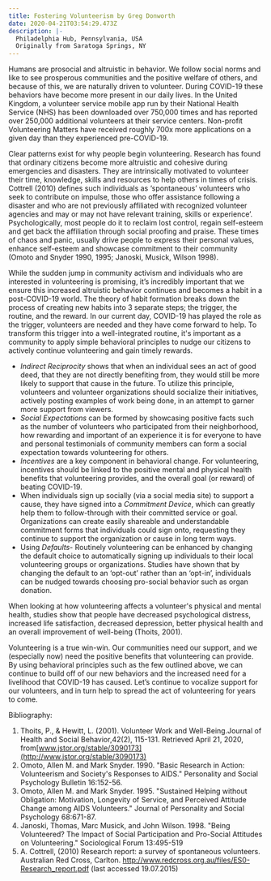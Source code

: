 ```yaml
---
title: Fostering Volunteerism by Greg Donworth
date: 2020-04-21T03:54:29.473Z
description: |-
  Philadelphia Hub, Pennsylvania, USA
  Originally from Saratoga Springs, NY
---
```

<!--StartFragment--> Humans are prosocial and altruistic in behavior. We follow social norms and like to see prosperous communities and the positive welfare of others, and because of this, we are naturally driven to volunteer. During COVID-19 these behaviors have become more present in our daily lives. In the United Kingdom, a volunteer service mobile app run by their National Health Service (NHS) has been downloaded over 750,000 times and has reported over 250,000 additional volunteers at their service centers. Non-profit Volunteering Matters have received roughly 700x more applications on a given day than they experienced pre-COVID-19.

Clear patterns exist for why people begin volunteering. Research has found that ordinary citizens become more altruistic and cohesive during emergencies and disasters. They are intrinsically motivated to volunteer their time, knowledge, skills and resources to help others in times of crisis. Cottrell (2010) defines such individuals as ‘spontaneous’ volunteers who seek to contribute on impulse, those who offer assistance following a disaster and who are not previously affiliated with recognized volunteer agencies and may or may not have relevant training, skills or experience’. Psychologically, most people do it to reclaim lost control, regain self-esteem and get back the affiliation through social proofing and praise. These times of chaos and panic, usually drive people to express their personal values, enhance self-esteem and showcase commitment to their community (Omoto and Snyder 1990, 1995; Janoski, Musick, Wilson 1998).

While the sudden jump in community activism and individuals who are interested in volunteering is promising, it’s incredibly important that we ensure this increased altruistic behavior continues and becomes a habit in a post-COVID-19 world. The theory of habit formation breaks down the process of creating new habits into 3 separate steps; the trigger, the routine, and the reward. In our current day, COVID-19 has played the role as the trigger, volunteers are needed and they have come forward to help. To transform this trigger into a well-integrated routine, it's important as a community to apply simple behavioral principles to nudge our citizens to actively continue volunteering and gain timely rewards.

* *Indirect Reciprocity* shows that when an individual sees an act of good deed, that they are not directly benefiting from, they would still be more likely to support that cause in the future. To utilize this principle, volunteers and volunteer organizations should socialize their initiatives, actively posting examples of work being done, in an attempt to garner more support from viewers.
* *Social Expectations* can be formed by showcasing positive facts such as the number of volunteers who participated from their neighborhood, how rewarding and important of an experience it is for everyone to have and personal testimonials of community members can form a social expectation towards volunteering for others.
* *Incentives* are a key component in behavioral change. For volunteering, incentives should be linked to the positive mental and physical health benefits that volunteering provides, and the overall goal (or reward) of beating COVID-19.
* When individuals sign up socially (via a social media site) to support a cause, they have signed into a *Commitment Device*, which can greatly help them to follow-through with their committed service or goal. Organizations can create easily shareable and understandable commitment forms that individuals could sign onto, requesting they continue to support the organization or cause in long term ways.
* Using *Defaults*- Routinely volunteering can be enhanced by changing the default choice to automatically signing up individuals to their local volunteering groups or organizations. Studies have shown that by changing the default to an ‘opt-out’ rather than an ‘opt-in’, individuals can be nudged towards choosing pro-social behavior such as organ donation.

When looking at how volunteering affects a volunteer's physical and mental health, studies show that people have decreased psychological distress, increased life satisfaction, decreased depression, better physical health and an overall improvement of well-being (Thoits, 2001).

Volunteering is a true win-win. Our communities need our support, and we (especially now) need the positive benefits that volunteering can provide. By using behavioral principles such as the few outlined above, we can continue to build off of our new behaviors and the increased need for a livelihood that COVID-19 has caused. Let’s continue to vocalize support for our volunteers, and in turn help to spread the act of volunteering for years to come.

Bibliography:

1. Thoits, P., & Hewitt, L. (2001). Volunteer Work and Well-Being.Journal of Health and Social Behavior,42(2), 115-131. Retrieved April 21, 2020, from[www.jstor.org/stable/3090173](http://www.jstor.org/stable/3090173)
2. Omoto, Allen M. and Mark Snyder. 1990. "Basic Research in Action: Volunteerism and Society's Responses to AIDS." Personality and Social Psychology Bulletin 16:152-56.
3. Omoto, Allen M. and Mark Snyder. 1995. "Sustained Helping without Obligation: Motivation, Longevity of Service, and Perceived Attitude Change among AIDS Volunteers." Journal of Personality and Social Psychology 68:671-87.
4. Janoski, Thomas, Marc Musick, and John Wilson. 1998. "Being Volunteered? The Impact of Social Participation and Pro-Social Attitudes on Volunteering." Sociological Forum 13:495-519
5. A. Cottrell, (2010) Research report: a survey of spontaneous volunteers. Australian Red Cross, Carlton. http://www.redcross.org.au/files/ES0-Research_report.pdf (last accessed 19.07.2015)

<!--EndFragment-->